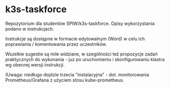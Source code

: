 # k3s-taskforce

Repozytorium dla studentów SPIW/k3s-taskforce. Opisy wykorzystania podano w instrukcjach.

Instrukcje są dostępne w formacie edytowalnym (Word) w celu ich poprawiania / komentowania przez uczestników.

Wszelkie sugestie są mile widziane, w szególności też propozycje zadań praktycznych do wykonania - juz po uruchomieniu i skonfigurowaniu klastra wg obecnej wersji instrukcji.

(Uwaga: niedługo dojdzie trzecia "instalacyjna" - dot. monitorowania Prometheus/Grafana z użyciem stosu kube-prometheus.
